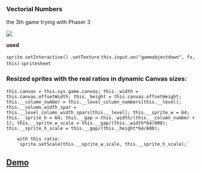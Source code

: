 ### Vectorial Numbers

the 3th game trying with Phaser 3

![]("assets/ezgif_vectorial_numbers.gif")







**used**


`sprite.setInteractive()`
`.setTexture`
`this.input.on("gameobjectdown", fx, this)`
`spritesheet`


### Resized sprites with the real ratios in dynamic Canvas sizes:



   `this.canvas = this.sys.game.canvas;
				this._width = this.canvas.offsetWidth;
				this._height = this.canvas.offsetHeight;
				this.__column_number = this.__level_column_numbers[this.__level];
				this.__column_width_spar = this.__level_column_width_spars[this.__level];
				this.__sprite_w = 64;
				this.__sprite_h = 64;
				this.__gap = this._width/(this.__column_number + 1);
				this.__sprite_w_scale = this.__gap/(this._width*64/800);
				this.__sprite_h_scale = this.__gap/(this._height*64/600);`
        
        with this ratio:
        `sprite.setScale(this.__sprite_w_scale, this.__sprite_h_scale);`

## [Demo](https://html5.ozguruygulama.com/vectorial_numbers/index.html "Demo")
